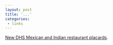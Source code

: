```yaml
---
layout: post
title: '...'
categories:
 - links
---
```


<a href="http://www.ready.gov/biological_visual2.html">New DHS Mexican and Indian restaurant placards</a>. 

